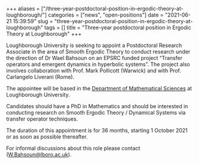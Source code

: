 +++
aliases = ["/three-year-postdoctoral-position-in-ergodic-theory-at-loughborough/"]
categories = ["news", "open-positions"]
date = "2021-06-21 15:39:59"
slug = "three-year-postdoctoral-position-in-ergodic-theory-at-loughborough"
tags = []
title = "Three-year postdoctoral position in Ergodic Theory at Loughborough"
+++

Loughborough University is seeking to appoint a Postdoctoral Research
Associate in the area of Smooth Ergodic Theory to conduct research under
the direction of Dr Wael Bahsoun on an EPSRC funded project “Transfer
operators and emergent dynamics in hyperbolic systems”. The project also
involves collaboration with Prof. Mark Pollicott (Warwick) and with
Prof. Carlangelo Liverani (Rome). 

The appointee will be based in the [Department of Mathematical
Sciences](http://www.lboro.ac.uk/departments/maths/) at Loughborough
University. 

Candidates should have a PhD in Mathematics and should be interested in
conducting research on Smooth Ergodic Theory / Dynamical Systems via
transfer operator techniques. 

The duration of this appointment is for 36 months, starting 1 October
2021 or as soon as possible thereafter. 

For informal discussions about this role please contact
([W.Bahsoun@lboro.ac.uk](W.Bahsoun@lboro.ac.uk)). 
